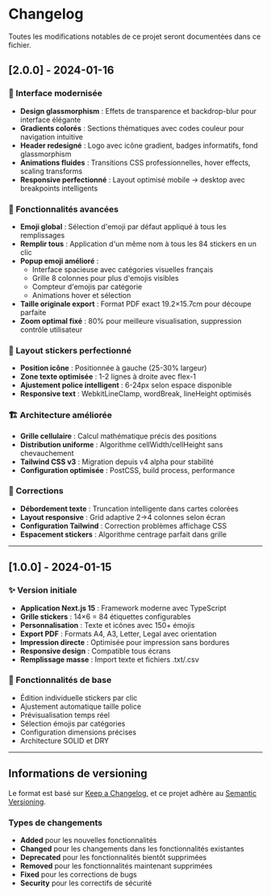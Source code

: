 # Changelog

Toutes les modifications notables de ce projet seront documentées dans ce fichier.

## [2.0.0] - 2024-01-16

### 🎨 Interface modernisée
- **Design glassmorphism** : Effets de transparence et backdrop-blur pour interface élégante
- **Gradients colorés** : Sections thématiques avec codes couleur pour navigation intuitive
- **Header redesigné** : Logo avec icône gradient, badges informatifs, fond glassmorphism
- **Animations fluides** : Transitions CSS professionnelles, hover effects, scaling transforms
- **Responsive perfectionné** : Layout optimisé mobile → desktop avec breakpoints intelligents

### 🚀 Fonctionnalités avancées
- **Emoji global** : Sélection d'emoji par défaut appliqué à tous les remplissages
- **Remplir tous** : Application d'un même nom à tous les 84 stickers en un clic
- **Popup emoji amélioré** : 
  - Interface spacieuse avec catégories visuelles français
  - Grille 8 colonnes pour plus d'emojis visibles
  - Compteur d'emojis par catégorie
  - Animations hover et sélection
- **Taille originale export** : Format PDF exact 19.2×15.7cm pour découpe parfaite
- **Zoom optimal fixé** : 80% pour meilleure visualisation, suppression contrôle utilisateur

### 🔧 Layout stickers perfectionné
- **Position icône** : Positionnée à gauche (25-30% largeur)
- **Zone texte optimisée** : 1-2 lignes à droite avec flex-1
- **Ajustement police intelligent** : 6-24px selon espace disponible
- **Responsive text** : WebkitLineClamp, wordBreak, lineHeight optimisés

### 🏗️ Architecture améliorée
- **Grille cellulaire** : Calcul mathématique précis des positions
- **Distribution uniforme** : Algorithme cellWidth/cellHeight sans chevauchement
- **Tailwind CSS v3** : Migration depuis v4 alpha pour stabilité
- **Configuration optimisée** : PostCSS, build process, performance

### 🐛 Corrections
- **Débordement texte** : Truncation intelligente dans cartes colorées
- **Layout responsive** : Grid adaptive 2→4 colonnes selon écran
- **Configuration Tailwind** : Correction problèmes affichage CSS
- **Espacement stickers** : Algorithme centrage parfait dans grille

---

## [1.0.0] - 2024-01-15

### ✨ Version initiale
- **Application Next.js 15** : Framework moderne avec TypeScript
- **Grille stickers** : 14×6 = 84 étiquettes configurables
- **Personnalisation** : Texte et icônes avec 150+ émojis
- **Export PDF** : Formats A4, A3, Letter, Legal avec orientation
- **Impression directe** : Optimisée pour impression sans bordures
- **Responsive design** : Compatible tous écrans
- **Remplissage masse** : Import texte et fichiers .txt/.csv

### 🎯 Fonctionnalités de base
- Édition individuelle stickers par clic
- Ajustement automatique taille police
- Prévisualisation temps réel
- Sélection émojis par catégories
- Configuration dimensions précises
- Architecture SOLID et DRY

---

## Informations de versioning

Le format est basé sur [Keep a Changelog](https://keepachangelog.com/fr/1.0.0/),
et ce projet adhère au [Semantic Versioning](https://semver.org/spec/v2.0.0.html).

### Types de changements
- **Added** pour les nouvelles fonctionnalités
- **Changed** pour les changements dans les fonctionnalités existantes
- **Deprecated** pour les fonctionnalités bientôt supprimées
- **Removed** pour les fonctionnalités maintenant supprimées
- **Fixed** pour les corrections de bugs
- **Security** pour les correctifs de sécurité
